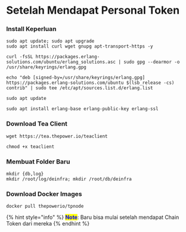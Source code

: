 # Setelah Mendapat Personal Token

### Install Keperluan

```
sudo apt update; sudo apt upgrade
sudo apt install curl wget gnupg apt-transport-https -y
```

```
curl -fsSL https://packages.erlang-solutions.com/ubuntu/erlang_solutions.asc | sudo gpg --dearmor -o /usr/share/keyrings/erlang.gpg
```

```
echo "deb [signed-by=/usr/share/keyrings/erlang.gpg] https://packages.erlang-solutions.com/ubuntu $(lsb_release -cs) contrib" | sudo tee /etc/apt/sources.list.d/erlang.list
```

```
sudo apt update

sudo apt install erlang-base erlang-public-key erlang-ssl
```

### Download Tea Client

```
wget https://tea.thepower.io/teaclient

chmod +x teaclient
```

### Membuat Folder Baru

```
mkdir {db,log}
mkdir /root/log/deinfra; mkdir /root/db/deinfra
```

### Download Docker Images

```
docker pull thepowerio/tpnode
```

{% hint style="info" %}
<mark style="color:blue;">**Note**</mark>: Baru bisa mulai setelah mendapat Chain Token dari mereka
{% endhint %}

